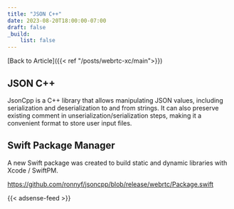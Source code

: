 ```yaml
---
title: "JSON C++"
date: 2023-08-20T18:00:00-07:00
draft: false
_build:
    list: false
---
```


[Back to Article]({{< ref "/posts/webrtc-xc/main">}})

## JSON C++

JsonCpp is a C++ library that allows manipulating JSON values, including serialization and deserialization to and from strings. It can also preserve existing comment in unserialization/serialization steps, making it a convenient format to store user input files.

## Swift Package Manager

A new Swift package was created to build static and dynamic libraries with Xcode / SwiftPM.

https://github.com/ronnyf/jsoncpp/blob/release/webrtc/Package.swift

{{< adsense-feed >}}